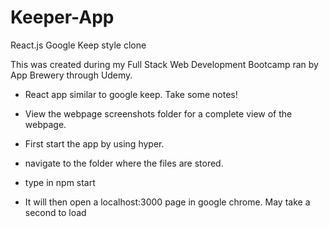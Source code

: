# Keeper-App
React.js Google Keep style clone

This was created during my Full Stack Web Development Bootcamp ran by App Brewery through Udemy.
- React app similar to google keep. Take some notes!

- View the webpage screenshots folder for a complete view of the webpage.

- First start the app by using hyper.
- navigate to the folder where the files are stored.
- type in npm start
- It will then open a localhost:3000 page in google chrome. May take a second to load
